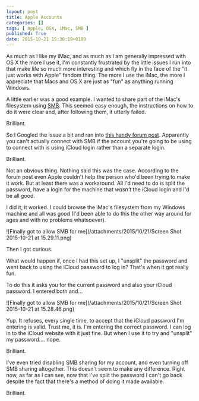 ```yaml
---
layout: post
title: Apple Accounts
categories: []
tags: [ Apple, OSX, iMac, SMB ]
published: True
date: 2015-10-21 15:36:19+0100
---
```


As much as I like my iMac, and as much as I am generally impressed with OS X
the more I use it, I'm constantly frustrated by the little issues I run into
that make life so much more interesting and which fly in the face of the
"it just works with Apple" fandom thing. The more I use the iMac, the more I
appreciate that Macs and OS X are just as "fun" as anything running Windows.

A little earlier was a good example. I wanted to share part of the iMac's
filesystem using [SMB](https://en.wikipedia.org/wiki/Server_Message_Block).
This seemed easy enough, the instructions on how to do it were clear and,
after following them, it utterly failed.

Brilliant.

So I Googled the issue a bit and ran into
[this handy forum post](https://discussions.apple.com/thread/6629743?start=0&tstart=0).
Apparently you can't actually connect with SMB if the account you're going to
be using to connect with is using iCloud login rather than a separate login.

Brilliant.

Not an obvious thing. Nothing said this was the case. According to the forum
post even Apple couldn't help the person who'd been trying to make it work.
But at least there was a workaround. All I'd need to do is split the password,
have a login for the machine that *wasn't* the iCloud login and I'd be all good.

I did it, it worked. I could browse the iMac's filesystem from my Windows
machine and all was good (I'd been able to do this the other way around
for ages and with no problems whatsoever).

![Finally got to allow SMB for me](/attachments/2015/10/21/Screen Shot 2015-10-21 at 15.29.11.png)

Then I got curious.

What would happen if, once I had this set up, I "unsplit" the password and
went back to using the iCloud password to log in? That's when it got really fun.

To do this it asks you for the current password and also your iCloud password.
I entered both and...

![Finally got to allow SMB for me](/attachments/2015/10/21/Screen Shot 2015-10-21 at 15.28.46.png)

Yup. It refuses, every single time, to accept that the iCloud password I'm
entering is valid. Trust me, it is. I'm entering the correct password. I can
log in to the iCloud website with it just fine. But when I use it to try and
"unsplit" my password.... nope.

Brilliant.

I've even tried disabling SMB sharing for my account, and even turning off
SMB sharing altogether. This doesn't seem to make any difference. Right now,
as far as I can see, now that I've split the password I can't go back
despite the fact that there's a method of doing it made available.

Brilliant.
